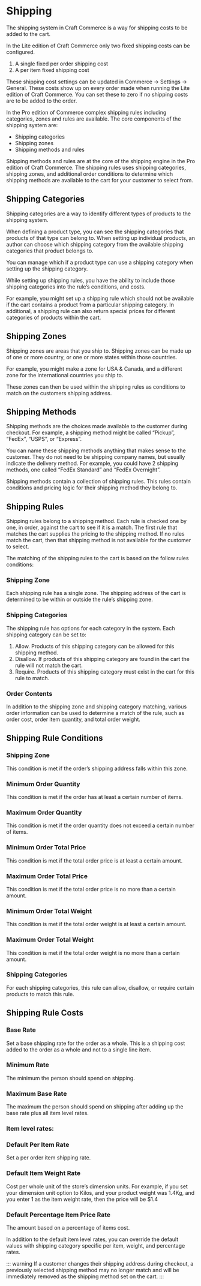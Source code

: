 # Shipping

The shipping system in Craft Commerce is a way for shipping costs to be added to the cart.

In the Lite edition of Craft Commerce only two fixed shipping costs can be configured.

1) A single fixed per order shipping cost
2) A per item fixed shipping cost

These shipping cost settings can be updated in Commerce → Settings → General. These costs show up on every order made when running the Lite edition of Craft Commerce. 
You can set these to zero if no shipping costs are to be added to the order. 

In the Pro edition of Commerce complex shipping rules including categories, zones and rules are available. The core components of the shipping system are:

- Shipping categories
- Shipping zones
- Shipping methods and rules

Shipping methods and rules are at the core of the shipping engine in the Pro edition of Craft Commerce. 
The shipping rules uses shipping categories, shipping zones, and additional order conditions to determine which shipping methods are available to the cart for your customer to select from.

## Shipping Categories

Shipping categories are a way to identify different types of products to the shipping system.

When defining a product type, you can see the shipping categories that products of that type can belong to. When setting up individual products, an author can choose which shipping category from the available shipping categories that product belongs to.

You can manage which if a product type can use a shipping category when setting up the shipping category.

While setting up shipping rules, you have the ability to include those shipping categories into the rule’s conditions, and costs.

For example, you might set up a shipping rule which should not be available if the cart contains a product from a particular shipping category. In additional, a shipping rule can also return special prices for different categories of products within the cart.

## Shipping Zones

Shipping zones are areas that you ship to. Shipping zones can be made up of one or more country, or one or more states within those countries.

For example, you might make a zone for USA & Canada, and a different zone for the international countries you ship to.

These zones can then be used within the shipping rules as conditions to match on the customers shipping address.

## Shipping Methods

Shipping methods are the choices made available to the customer during checkout. For example, a shipping method might be called “Pickup”, “FedEx”, “USPS”, or “Express”.

You can name these shipping methods anything that makes sense to the customer. They do not need to be shipping company names, but usually indicate the delivery method. For example, you could have 2 shipping methods, one called “FedEx Standard” and “FedEx Overnight”.

Shipping methods contain a collection of shipping rules. This rules contain conditions and pricing logic for their shipping method they belong to.

## Shipping Rules

Shipping rules belong to a shipping method. Each rule is checked one by one, in order, against the cart to see if it is a match. The first rule that matches the cart supplies the pricing to the shipping method. If no rules match the cart, then that shipping method is not available for the customer to select.

The matching of the shipping rules to the cart is based on the follow rules conditions:

### Shipping Zone

Each shipping rule has a single zone. The shipping address of the cart is determined to be within or outside the rule’s shipping zone.

### Shipping Categories

The shipping rule has options for each category in the system. Each shipping category can be set to:

1. Allow. Products of this shipping category can be allowed for this shipping method.
2. Disallow. If products of this shipping category are found in the cart the rule will not match the cart.
3. Require. Products of this shipping category must exist in the cart for this rule to match.

### Order Contents

In addition to the shipping zone and shipping category matching, various order information can be used to determine a match of the rule, such as order cost, order item quantity, and total order weight.

## Shipping Rule Conditions

### Shipping Zone

This condition is met if the order’s shipping address falls within this zone.

### Minimum Order Quantity

This condition is met if the order has at least a certain number of items.

### Maximum Order Quantity

This condition is met if the order quantity does not exceed a certain number of items.

### Minimum Order Total Price

This condition is met if the total order price is at least a certain amount.

### Maximum Order Total Price

This condition is met if the total order price is no more than a certain amount.

### Minimum Order Total Weight

This condition is met if the total order weight is at least a certain amount.

### Maximum Order Total Weight

This condition is met if the total order weight is no more than a certain amount.

### Shipping Categories

For each shipping categories, this rule can allow, disallow, or require certain products to match this rule.

## Shipping Rule Costs

### Base Rate

Set a base shipping rate for the order as a whole. This is a shipping cost added to the order as a whole and not to a single line item.

### Minimum Rate

The minimum the person should spend on shipping.

### Maximum Base Rate

The maximum the person should spend on shipping after adding up the base rate plus all item level rates.

### Item level rates:

### Default Per Item Rate

Set a per order item shipping rate.

### Default Item Weight Rate

Cost per whole unit of the store’s dimension units. For example, if you set your dimension unit option to Kilos, and your product weight was 1.4Kg, and you enter 1 as the item weight rate, then the price will be $1.4

### Default Percentage Item Price Rate

The amount based on a percentage of items cost.

In addition to the default item level rates, you can override the default values with shipping category specific per item, weight, and percentage rates.

::: warning
If a customer changes their shipping address during checkout, a previously selected shipping method may no longer match and will be immediately removed as the shipping method set on the cart.
:::
